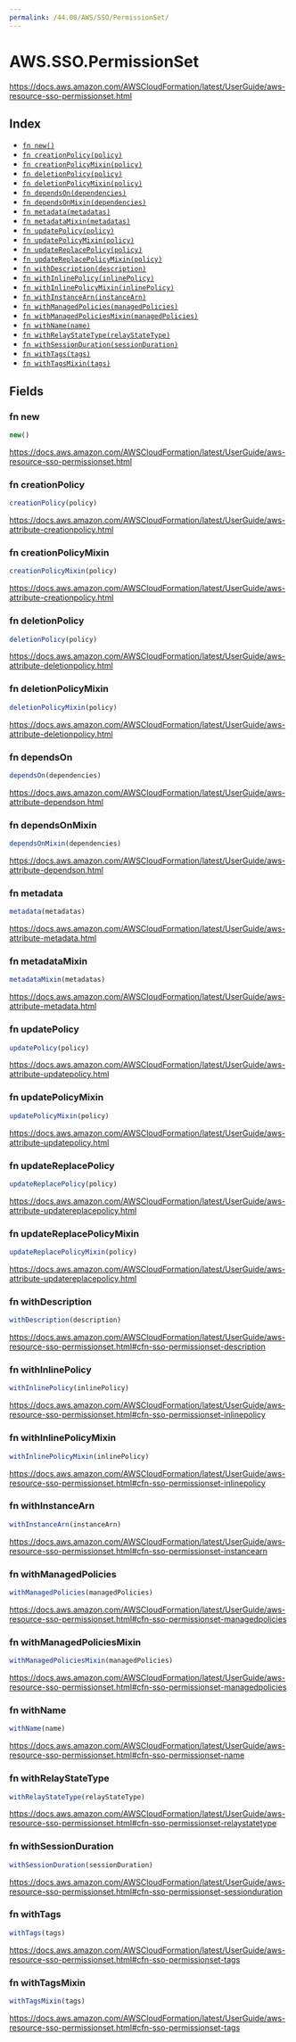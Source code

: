 ```yaml
---
permalink: /44.00/AWS/SSO/PermissionSet/
---
```


# AWS.SSO.PermissionSet

https://docs.aws.amazon.com/AWSCloudFormation/latest/UserGuide/aws-resource-sso-permissionset.html

## Index

* [`fn new()`](#fn-new)
* [`fn creationPolicy(policy)`](#fn-creationpolicy)
* [`fn creationPolicyMixin(policy)`](#fn-creationpolicymixin)
* [`fn deletionPolicy(policy)`](#fn-deletionpolicy)
* [`fn deletionPolicyMixin(policy)`](#fn-deletionpolicymixin)
* [`fn dependsOn(dependencies)`](#fn-dependson)
* [`fn dependsOnMixin(dependencies)`](#fn-dependsonmixin)
* [`fn metadata(metadatas)`](#fn-metadata)
* [`fn metadataMixin(metadatas)`](#fn-metadatamixin)
* [`fn updatePolicy(policy)`](#fn-updatepolicy)
* [`fn updatePolicyMixin(policy)`](#fn-updatepolicymixin)
* [`fn updateReplacePolicy(policy)`](#fn-updatereplacepolicy)
* [`fn updateReplacePolicyMixin(policy)`](#fn-updatereplacepolicymixin)
* [`fn withDescription(description)`](#fn-withdescription)
* [`fn withInlinePolicy(inlinePolicy)`](#fn-withinlinepolicy)
* [`fn withInlinePolicyMixin(inlinePolicy)`](#fn-withinlinepolicymixin)
* [`fn withInstanceArn(instanceArn)`](#fn-withinstancearn)
* [`fn withManagedPolicies(managedPolicies)`](#fn-withmanagedpolicies)
* [`fn withManagedPoliciesMixin(managedPolicies)`](#fn-withmanagedpoliciesmixin)
* [`fn withName(name)`](#fn-withname)
* [`fn withRelayStateType(relayStateType)`](#fn-withrelaystatetype)
* [`fn withSessionDuration(sessionDuration)`](#fn-withsessionduration)
* [`fn withTags(tags)`](#fn-withtags)
* [`fn withTagsMixin(tags)`](#fn-withtagsmixin)

## Fields

### fn new

```ts
new()
```

https://docs.aws.amazon.com/AWSCloudFormation/latest/UserGuide/aws-resource-sso-permissionset.html

### fn creationPolicy

```ts
creationPolicy(policy)
```

https://docs.aws.amazon.com/AWSCloudFormation/latest/UserGuide/aws-attribute-creationpolicy.html

### fn creationPolicyMixin

```ts
creationPolicyMixin(policy)
```

https://docs.aws.amazon.com/AWSCloudFormation/latest/UserGuide/aws-attribute-creationpolicy.html

### fn deletionPolicy

```ts
deletionPolicy(policy)
```

https://docs.aws.amazon.com/AWSCloudFormation/latest/UserGuide/aws-attribute-deletionpolicy.html

### fn deletionPolicyMixin

```ts
deletionPolicyMixin(policy)
```

https://docs.aws.amazon.com/AWSCloudFormation/latest/UserGuide/aws-attribute-deletionpolicy.html

### fn dependsOn

```ts
dependsOn(dependencies)
```

https://docs.aws.amazon.com/AWSCloudFormation/latest/UserGuide/aws-attribute-dependson.html

### fn dependsOnMixin

```ts
dependsOnMixin(dependencies)
```

https://docs.aws.amazon.com/AWSCloudFormation/latest/UserGuide/aws-attribute-dependson.html

### fn metadata

```ts
metadata(metadatas)
```

https://docs.aws.amazon.com/AWSCloudFormation/latest/UserGuide/aws-attribute-metadata.html

### fn metadataMixin

```ts
metadataMixin(metadatas)
```

https://docs.aws.amazon.com/AWSCloudFormation/latest/UserGuide/aws-attribute-metadata.html

### fn updatePolicy

```ts
updatePolicy(policy)
```

https://docs.aws.amazon.com/AWSCloudFormation/latest/UserGuide/aws-attribute-updatepolicy.html

### fn updatePolicyMixin

```ts
updatePolicyMixin(policy)
```

https://docs.aws.amazon.com/AWSCloudFormation/latest/UserGuide/aws-attribute-updatepolicy.html

### fn updateReplacePolicy

```ts
updateReplacePolicy(policy)
```

https://docs.aws.amazon.com/AWSCloudFormation/latest/UserGuide/aws-attribute-updatereplacepolicy.html

### fn updateReplacePolicyMixin

```ts
updateReplacePolicyMixin(policy)
```

https://docs.aws.amazon.com/AWSCloudFormation/latest/UserGuide/aws-attribute-updatereplacepolicy.html

### fn withDescription

```ts
withDescription(description)
```

https://docs.aws.amazon.com/AWSCloudFormation/latest/UserGuide/aws-resource-sso-permissionset.html#cfn-sso-permissionset-description

### fn withInlinePolicy

```ts
withInlinePolicy(inlinePolicy)
```

https://docs.aws.amazon.com/AWSCloudFormation/latest/UserGuide/aws-resource-sso-permissionset.html#cfn-sso-permissionset-inlinepolicy

### fn withInlinePolicyMixin

```ts
withInlinePolicyMixin(inlinePolicy)
```

https://docs.aws.amazon.com/AWSCloudFormation/latest/UserGuide/aws-resource-sso-permissionset.html#cfn-sso-permissionset-inlinepolicy

### fn withInstanceArn

```ts
withInstanceArn(instanceArn)
```

https://docs.aws.amazon.com/AWSCloudFormation/latest/UserGuide/aws-resource-sso-permissionset.html#cfn-sso-permissionset-instancearn

### fn withManagedPolicies

```ts
withManagedPolicies(managedPolicies)
```

https://docs.aws.amazon.com/AWSCloudFormation/latest/UserGuide/aws-resource-sso-permissionset.html#cfn-sso-permissionset-managedpolicies

### fn withManagedPoliciesMixin

```ts
withManagedPoliciesMixin(managedPolicies)
```

https://docs.aws.amazon.com/AWSCloudFormation/latest/UserGuide/aws-resource-sso-permissionset.html#cfn-sso-permissionset-managedpolicies

### fn withName

```ts
withName(name)
```

https://docs.aws.amazon.com/AWSCloudFormation/latest/UserGuide/aws-resource-sso-permissionset.html#cfn-sso-permissionset-name

### fn withRelayStateType

```ts
withRelayStateType(relayStateType)
```

https://docs.aws.amazon.com/AWSCloudFormation/latest/UserGuide/aws-resource-sso-permissionset.html#cfn-sso-permissionset-relaystatetype

### fn withSessionDuration

```ts
withSessionDuration(sessionDuration)
```

https://docs.aws.amazon.com/AWSCloudFormation/latest/UserGuide/aws-resource-sso-permissionset.html#cfn-sso-permissionset-sessionduration

### fn withTags

```ts
withTags(tags)
```

https://docs.aws.amazon.com/AWSCloudFormation/latest/UserGuide/aws-resource-sso-permissionset.html#cfn-sso-permissionset-tags

### fn withTagsMixin

```ts
withTagsMixin(tags)
```

https://docs.aws.amazon.com/AWSCloudFormation/latest/UserGuide/aws-resource-sso-permissionset.html#cfn-sso-permissionset-tags